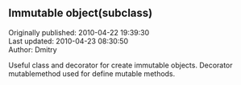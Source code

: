 ## Immutable object(subclass)  
Originally published: 2010-04-22 19:39:30  
Last updated: 2010-04-23 08:30:50  
Author: Dmitry   
  
Useful class and decorator for create immutable objects. Decorator mutablemethod used for define mutable methods.